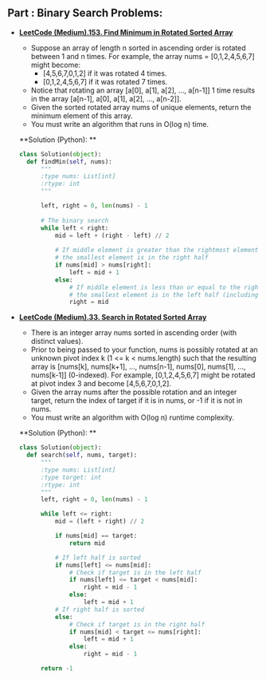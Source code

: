 ## Part : Binary Search Problems: 

- [**LeetCode (Medium).153. Find Minimum in Rotated Sorted Array**](https://leetcode.com/problems/find-minimum-in-rotated-sorted-array/description/)
  - Suppose an array of length n sorted in ascending order is rotated between 1 and n times. For example, the array nums = [0,1,2,4,5,6,7] might become:
    - [4,5,6,7,0,1,2] if it was rotated 4 times.
    - [0,1,2,4,5,6,7] if it was rotated 7 times.
  - Notice that rotating an array [a[0], a[1], a[2], ..., a[n-1]] 1 time results in the array [a[n-1], a[0], a[1], a[2], ..., a[n-2]].
  - Given the sorted rotated array nums of unique elements, return the minimum element of this array.
  - You must write an algorithm that runs in O(log n) time.
   
  **Solution (Python): **
  ```python
  class Solution(object):
    def findMin(self, nums):
        """
        :type nums: List[int]
        :rtype: int
        """

        left, right = 0, len(nums) - 1
        
        # The binary search
        while left < right:
            mid = left + (right - left) // 2
            
            # If middle element is greater than the rightmost element,
            # the smallest element is in the right half
            if nums[mid] > nums[right]:
                left = mid + 1
            else:
                # If middle element is less than or equal to the rightmost element,
                # the smallest element is in the left half (including mid)
                right = mid
  ```

- [**LeetCode (Medium).33. Search in Rotated Sorted Array**](https://leetcode.com/problems/search-in-rotated-sorted-array/description/)
  - There is an integer array nums sorted in ascending order (with distinct values).
  - Prior to being passed to your function, nums is possibly rotated at an unknown pivot index k (1 <= k < nums.length) such that the resulting array is [nums[k], nums[k+1], ..., nums[n-1], nums[0], nums[1], ..., nums[k-1]] (0-indexed). For example, [0,1,2,4,5,6,7] might be rotated at pivot index 3 and become [4,5,6,7,0,1,2].
  - Given the array nums after the possible rotation and an integer target, return the index of target if it is in nums, or -1 if it is not in nums.
  - You must write an algorithm with O(log n) runtime complexity.
   
  **Solution (Python): **
  ```python
  class Solution(object):
    def search(self, nums, target):
        """
        :type nums: List[int]
        :type target: int
        :rtype: int
        """
        left, right = 0, len(nums) - 1

        while left <= right:
            mid = (left + right) // 2

            if nums[mid] == target:
                return mid

            # If left half is sorted
            if nums[left] <= nums[mid]:
                # Check if target is in the left half
                if nums[left] <= target < nums[mid]:
                    right = mid - 1
                else:
                    left = mid + 1
            # If right half is sorted
            else:
                # Check if target is in the right half
                if nums[mid] < target <= nums[right]:
                    left = mid + 1
                else:
                    right = mid - 1

        return -1
  ```
